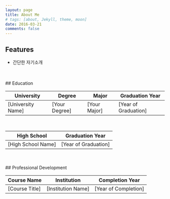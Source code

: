 ```yaml
---
layout: page
title: About Me
# tags: [about, Jekyll, theme, moon]
date: 2016-03-21
comments: false
---
```


## Features
* 간단한 자기소개

<br>
<br>
## Education

| **University**           | **Degree**            | **Major**            | **Graduation Year** |
|------------------------|-----------------------|----------------------|----------------------|
| [University Name]       | [Your Degree]         | [Your Major]         | [Year of Graduation] |

<br>

| **High School**          | **Graduation Year**   |
|------------------------|-----------------------|
| [High School Name]      | [Year of Graduation]  |

<br>
<br>
## Professional Development

| **Course Name**          | **Institution**       | **Completion Year**  |
|------------------------|-----------------------|----------------------|
| [Course Title]          | [Institution Name]    | [Year of Completion] |

